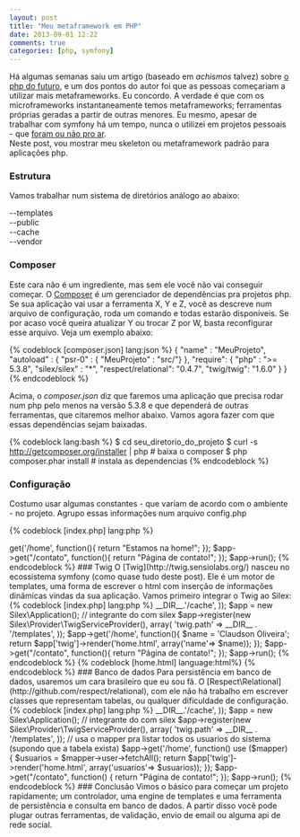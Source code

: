 ```yaml
---
layout: post
title: "Meu metaframework em PHP"
date: 2013-09-01 12:22
comments: true
categories: [php, symfony]
---
```


Há algumas semanas saiu um artigo (baseado em *achismos* talvez) sobre [o php do futuro](http://www.sitepoint.com/a-php-from-the-future/), e um dos pontos do autor foi que as pessoas começariam a utilizar mais metaframeworks. Eu concordo. A verdade é que com os microframeworks instantaneamente temos metaframeworks; ferramentas próprias geradas a partir de outras menores.
Eu mesmo, apesar de trabalhar com symfony há um tempo, nunca o utilizei em projetos pessoais - que [foram ou não pro ar](http://temadehoje.gopagoda.com/).   
Neste post, vou mostrar meu skeleton ou metaframework padrão para aplicações php. 

### Estrutura 
Vamos trabalhar num sistema de diretórios análogo ao abaixo:   

--templates   
--public   
--cache   
--vendor   


### Composer 

Este cara não é um ingrediente, mas sem ele você não vai conseguir começar. O [Composer](http://getcomposer.org/) é um gerenciador de dependências pra projetos php. Se sua aplicação vai usar a ferramenta X, Y e Z, você as descreve num arquivo de configuração, roda um comando e todas estarão disponíveis. Se por acaso você queira atualizar Y ou trocar Z por W, basta reconfigurar esse arquivo. Veja um exemplo abaixo: 

{% codeblock [composer.json] lang:json %}
{
    "name" : "MeuProjeto",
    "autoload" : {
        "psr-0" : { "MeuProjeto" : "src/"}
    },
    "require": {
        "php" : ">= 5.3.8",
        "silex/silex" : "*",
        "respect/relational": "0.4.7",
        "twig/twig": "1.6.0"
    }
}
{% endcodeblock %}

Acima, o *composer.json* diz que faremos uma aplicação que precisa rodar num php pelo menos na versão 5.3.8 e que dependerá de outras ferramentas, que citaremos melhor abaixo. 
Vamos agora fazer com que essas dependências sejam baixadas.  

{% codeblock lang:bash %}
$ cd seu_diretorio_do_projeto
$ curl -s http://getcomposer.org/installer | php # baixa o composer 
$ php composer.phar install  # instala as dependencias
{% endcodeblock %}

### Configuração 
Costumo usar algumas constantes - que variam de acordo com o ambiente - no projeto. Agrupo essas informações num arquivo config.php 

{% codeblock [index.php] lang:php %}
<?php
// o composer gera um autoloader automático que já carrega as dependências
require __DIR__.'/vendor/autoload.php'; 
require __DIR__.'/config.php';
{% endcodeblock %}

{% codeblock [config.php] lang:php %}
<?php
// configuração de envio de email
// ou configuração de uma app do facebook 
// whatever

// configurações de banco de dados
if(preg_match('/127.0.0.[0-9]+/',$_SERVER['SERVER_ADDR'])){    
   define('DB_USER','foo');
   define('DB_PASS','bar');
   define('DB_PATH','127.0.0.1');
}else{
   define('DB_USER','motherfucker');
   define('DB_PASS','314159265359');
   define('DB_PATH','path_db.app.com');
}
{% endcodeblock %}

###  Silex
O [Silex](http://silex.sensiolabs.org/) é um roteador, em poucas linhas você consegue escrever um programa que roda diferentes funções para cada url (rota) de sua aplicação. 

{% codeblock [index.php] lang:php %}
<?php

require __DIR__.'/vendor/autoload.php'; 
require __DIR__.'/config.php';

$app = new Silex\Application();
$app->get('/home', function(){
    return "Estamos na home!";
});

$app->get("/contato", function(){
    return "Página de contato!"; 
});

$app->run();
{% endcodeblock %}

### Twig 
O [Twig](http://twig.sensiolabs.org/) nasceu no ecossistema symfony (como quase tudo deste post). Ele é um motor de templates, uma forma de escrever o html com inserção de informações dinâmicas vindas da sua aplicação.  
Vamos primeiro integrar o Twig ao Silex: 

{% codeblock [index.php] lang:php %}
<?php

require __DIR__.'/vendor/autoload.php';
require __DIR__.'/config.php'; 

// Apontando o twig para a pasta de cache e onde os arquivos html estarão
$twig_loader = new Twig_Loader_Filesystem(__DIR__.'/templates');
$twig        = new Twig_Environment($twig_loader, array(
    'cache' => __DIR__.'/cache',
));

$app = new Silex\Application();
// integrante do com silex
$app->register(new Silex\Provider\TwigServiceProvider(), array(
    'twig.path' => __DIR__ . '/templates',
));


$app->get('/home', function(){
    $name = 'Claudson Oliveira';
    return $app['twig']->render('home.html', array('name'=> $name));
});

$app->get("/contato", function(){
    return "Página de contato!"; 
});

$app->run();
{% endcodeblock %}

{% codeblock [home.html] language:html%}
<!DOCTYPE html>
<html>
    <head>
        <title>Blog</title>
    </head>
    <body>
        <!-- leia a documentacao do twig para inserir as variaveis -->
    </body>
</html>
{% endcodeblock %}

### Banco de dados

Para persistência em banco de dados, usaremos um cara brasileiro que eu sou fã. O [Respect\Relational](http://github.com/respect/relational), com ele não há trabalho em escrever classes que representam tabelas, ou qualquer dificuldade de configuração. 

{% codeblock [index.php] lang:php %}
<?php

require __DIR__.'/vendor/autoload.php';
require __DIR__.'/config.php'; 

// instanciando o relational com pdo 
$mapper = new Mapper(new PDO('mysql:dbname=seu_bd;host='.DB_PATH, DB_USER, DB_PASS)); 

// Apontando o twig para a pasta de cache e onde os arquivos html estarão
$twig_loader = new Twig_Loader_Filesystem(__DIR__.'/templates');
$twig        = new Twig_Environment($twig_loader, array(
    'cache' => __DIR__.'/cache',
));

$app = new Silex\Application();
// integrante do com silex
$app->register(new Silex\Provider\TwigServiceProvider(), array(
    'twig.path' => __DIR__ . '/templates',
));

// usa o mapper pra listar todos os usuarios do sistema (supondo que a tabela exista)
$app->get('/home', function() use ($mapper) {
    $usuarios = $mapper->user->fetchAll(); 
    return $app['twig']->render('home.html', array('usuarios'=> $usuarios));
});

$app->get("/contato", function() {
    return "Página de contato!"; 
});

$app->run();
{% endcodeblock %}

### Conclusão 
Vimos o básico para começar um projeto rapidamente; um controlador, uma engine de templates e uma ferramenta de persistência e consulta em banco de dados. A partir disso você pode plugar outras ferramentas, de validação, envio de email ou alguma api de rede social. 
